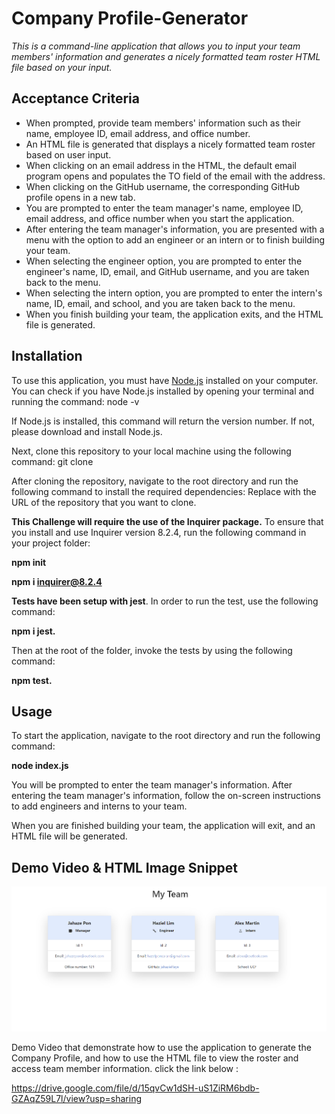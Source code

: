 # Company Profile-Generator

*This is a command-line application that allows you to input your team members' information and generates a nicely formatted team roster HTML file based on your input.*

## Acceptance Criteria

- When prompted, provide team members' information such as their name, employee ID, email address, and office number.
- An HTML file is generated that displays a nicely formatted team roster based on user input.
- When clicking on an email address in the HTML, the default email program opens and populates the TO field of the email with the address.
- When clicking on the GitHub username, the corresponding GitHub profile opens in a new tab.
- You are prompted to enter the team manager's name, employee ID, email address, and office number when you start the application.
- After entering the team manager's information, you are presented with a menu with the option to add an engineer or an intern or to finish building your team.
- When selecting the engineer option, you are prompted to enter the engineer's name, ID, email, and GitHub username, and you are taken back to the menu.
- When selecting the intern option, you are prompted to enter the intern's name, ID, email, and school, and you are taken back to the menu.
- When you finish building your team, the application exits, and the HTML file is generated.

## Installation

To use this application, you must have [Node.js](https://nodejs.org/en/) installed on your computer. You can check if you have Node.js installed by opening your terminal and running the command:
node -v

If Node.js is installed, this command will return the version number. If not, please download and install Node.js.

Next, clone this repository to your local machine using the following command:
git clone <repository-url>

After cloning the repository, navigate to the root directory and run the following command to install the required dependencies:
Replace <repository-url> with the URL of the repository that you want to clone.

**This Challenge will require the use of the Inquirer package.** To ensure that you install and use Inquirer version 8.2.4, run the following command in your project folder:

**npm init**

**npm i inquirer@8.2.4**

**Tests have been setup with jest**. In order to run the test, use the following command:

**npm i jest.**

Then at the root of the folder, invoke the tests by using the following command:

**npm test.**

## Usage

To start the application, navigate to the root directory and run the following command:

**node index.js**

You will be prompted to enter the team manager's information. After entering the team manager's information, follow the on-screen instructions to add engineers and interns to your team.

When you are finished building your team, the application will exit, and an HTML file will be generated.

## Demo Video & HTML Image Snippet


![Example Screenshot](src/screenshot.png)


 Demo Video that demonstrate how to use the application to generate the Company Profile, and how to use the HTML file to view the roster and access team member information.
 click the link below :


 https://drive.google.com/file/d/15qvCw1dSH-uS1ZiRM6bdb-GZAqZ59L7l/view?usp=sharing